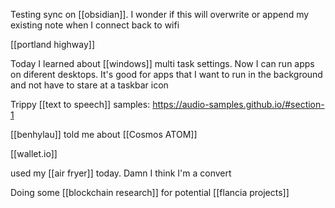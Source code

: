 Testing sync on [[obsidian]]. I wonder if this will overwrite or append my existing note when I connect back to wifi

[[portland highway]]

Today I learned about [[windows]] multi task settings. Now I can run apps on diferent desktops. It's good for apps that I want to run in the background and not have to stare at a taskbar icon

Trippy [[text to speech]] samples: https://audio-samples.github.io/#section-1

[[benhylau]] told me about [[Cosmos ATOM]]

[[wallet.io]]

used my [[air fryer]] today. Damn I think I'm a convert

Doing some [[blockchain research]] for potential [[flancia projects]]